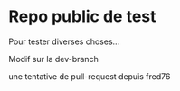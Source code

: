 # Repo public de test

Pour tester diverses choses...

Modif sur la dev-branch

une tentative de pull-request depuis fred76